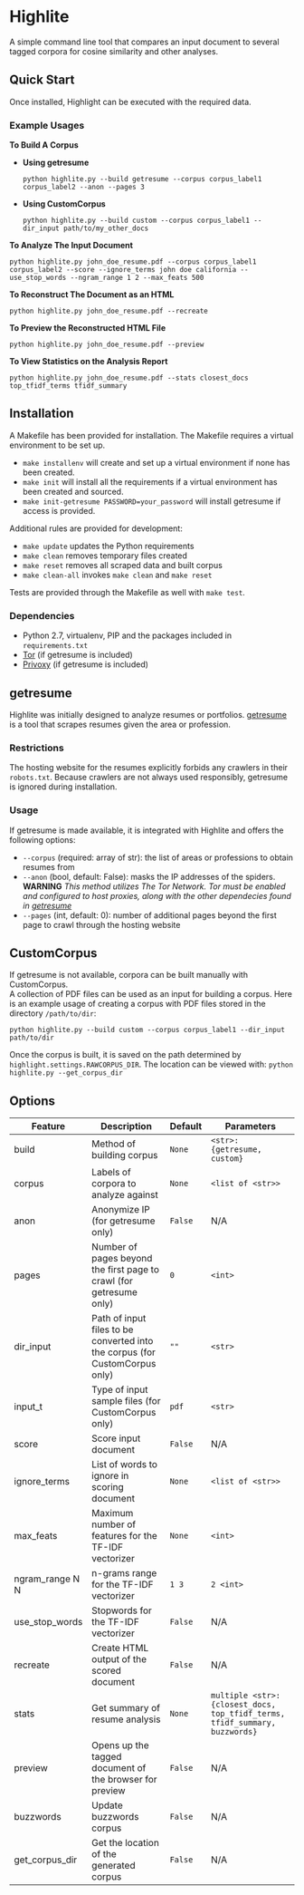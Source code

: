 # Highlite

A simple command line tool that compares an input document to several tagged corpora for cosine similarity and other analyses.

## Quick Start

Once installed, Highlight can be executed with the required data.

### Example Usages

**To Build A Corpus**

- **Using getresume**

  `python highlite.py --build getresume --corpus corpus_label1 corpus_label2 --anon --pages 3`

- **Using CustomCorpus**

  `python highlite.py --build custom --corpus corpus_label1 --dir_input path/to/my_other_docs`

**To Analyze The Input Document**

`python highlite.py john_doe_resume.pdf --corpus corpus_label1 corpus_label2 --score --ignore_terms john doe california --use_stop_words --ngram_range 1 2 --max_feats 500`

**To Reconstruct The Document as an HTML**

`python highlite.py john_doe_resume.pdf --recreate`

**To Preview the Reconstructed HTML File**

`python highlite.py john_doe_resume.pdf --preview`

**To View Statistics on the Analysis Report**

`python highlite.py john_doe_resume.pdf --stats closest_docs top_tfidf_terms tfidf_summary`


## Installation

A Makefile has been provided for installation. The Makefile requires a virtual environment to be set up.
- `make installenv` will create and set up a virtual environment if none has been created.
- `make init` will install all the requirements if a virtual environment has been created and sourced.
- `make init-getresume PASSWORD=your_password` will install getresume if access is provided.

Additional rules are provided for development:
- `make update` updates the Python requirements
- `make clean` removes temporary files created
- `make reset` removes all scraped data and built corpus
- `make clean-all` invokes `make clean` and `make reset`

Tests are provided through the Makefile as well with `make test`.

### Dependencies

- Python 2.7, virtualenv, PIP and the packages included in `requirements.txt`
- [Tor](https://www.torproject.org/projects/torbrowser.html.en) (if getresume is included)
- [Privoxy](https://www.privoxy.org/) (if getresume is included)


## getresume

Highlite was initially designed to analyze resumes or portfolios. [getresume](https://github.com/sabbirahm3d/getresume) is a tool that scrapes resumes given the area or profession.

### Restrictions

The hosting website for the resumes explicitly forbids any crawlers in their `robots.txt`. Because crawlers are not always used responsibly, getresume is ignored during installation.

### Usage

If getresume is made available, it is integrated with Highlite and offers the following options:

- `--corpus` (required: array of str): the list of areas or professions to obtain resumes from
- `--anon` (bool, default: False): masks the IP addresses of the spiders.
**WARNING** _This method utilizes The Tor Network. Tor must be enabled and configured to host proxies, along with the other dependecies found in [getresume](https://github.com/sabbirahm3d/getresume)_
- `--pages` (int, default: 0): number of additional pages beyond the first page to crawl through the hosting website

## CustomCorpus

If getresume is not available, corpora can be built manually with CustomCorpus.<br>
A collection of PDF files can be used as an input for building a corpus. Here is an example usage of creating a corpus with PDF files stored in the directory `/path/to/dir`:<br>

`python highlite.py --build custom --corpus corpus_label1 --dir_input path/to/dir`

Once the corpus is built, it is saved on the path determined by `highlight.settings.RAWCORPUS_DIR`. The location can be viewed with: `python highlite.py --get_corpus_dir`

## Options

| Feature | Description | Default | Parameters |
| ------------- | ------------- | ------------- | ------------- |
| build | Method of building corpus | `None`| `<str>: {getresume, custom}`|
| corpus | Labels of corpora to analyze against | `None` | `<list of <str>>` |
| anon | Anonymize IP (for getresume only) | `False` | N/A |
| pages | Number of pages beyond the first page to crawl (for getresume only) | `0`  | `<int>` |
| dir_input | Path of input files to be converted into the corpus (for CustomCorpus only) | `""` | `<str>` |
| input_t | Type of input sample files (for CustomCorpus only) | `pdf` | `<str>` |
| score | Score input document | `False` | N/A |
| ignore_terms | List of words to ignore in scoring document | `None` | `<list of <str>>` |
| max_feats | Maximum number of features for the TF-IDF vectorizer | `None` | `<int>` |
| ngram_range N N | n-grams range for the TF-IDF vectorizer | `1 3` | `2 <int>` |
| use_stop_words | Stopwords for the TF-IDF vectorizer | `False` | N/A |
| recreate | Create HTML output of the scored document | `False` | N/A |
| stats | Get summary of resume analysis | `None` | `multiple <str>: {closest_docs, top_tfidf_terms, tfidf_summary, buzzwords}` |
| preview | Opens up the tagged document of the browser for preview | `False` | N/A |
| buzzwords | Update buzzwords corpus | `False` | N/A |
| get_corpus_dir | Get the location of the generated corpus | `False` | N/A |
